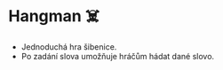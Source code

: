 # Hangman :skull_and_crossbones:

- Jednoduchá hra šibenice.
- Po zadání slova umožňuje hráčům hádat dané slovo.
